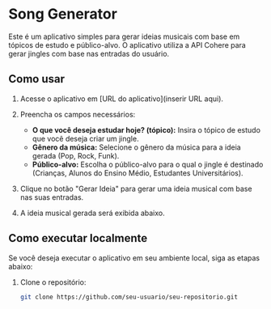 # Song Generator

Este é um aplicativo simples para gerar ideias musicais com base em tópicos de estudo e público-alvo. O aplicativo utiliza a API Cohere para gerar jingles com base nas entradas do usuário.

## Como usar

1. Acesse o aplicativo em [URL do aplicativo](inserir URL aqui).

2. Preencha os campos necessários:

   - **O que você deseja estudar hoje? (tópico):** Insira o tópico de estudo que você deseja criar um jingle.
   - **Gênero da música:** Selecione o gênero da música para a ideia gerada (Pop, Rock, Funk).
   - **Público-alvo:** Escolha o público-alvo para o qual o jingle é destinado (Crianças, Alunos do Ensino Médio, Estudantes Universitários).

3. Clique no botão "Gerar Ideia" para gerar uma ideia musical com base nas suas entradas.

4. A ideia musical gerada será exibida abaixo.

## Como executar localmente

Se você deseja executar o aplicativo em seu ambiente local, siga as etapas abaixo:

1. Clone o repositório:

   ```bash
   git clone https://github.com/seu-usuario/seu-repositorio.git

